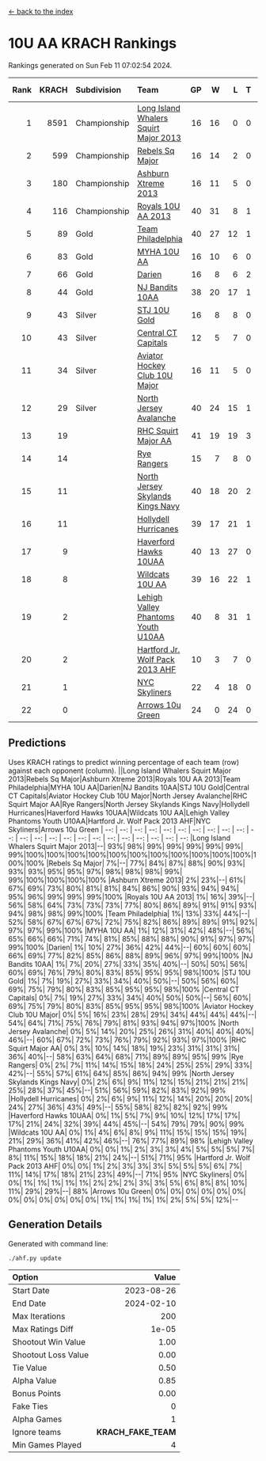 [<- back to the index](readme.md)
# 10U AA KRACH Rankings
Rankings generated on Sun Feb 11 07:02:54 2024.

Rank|KRACH|Subdivision|Team|GP|W|L|T|OTW|OTL|SoS|Exp Wins|Win Diff
---:|---:|:---|:---|---:|---:|---:|---:|---:|---:|---:|---:|---:
1|8591|Championship|[Long Island Whalers Squirt Major 2013](https://gamesheetstats.com/seasons/3659/teams/140229/schedule)|16|16|0|0|0|0|96|16.8|-0.0
2|599|Championship|[Rebels Sq Major](https://gamesheetstats.com/seasons/3659/teams/140243/schedule)|16|14|2|0|1|0|555|14.8|-0.0
3|180|Championship|[Ashburn Xtreme 2013](https://gamesheetstats.com/seasons/3659/teams/140230/schedule)|16|11|5|0|0|0|1082|11.9|0.0
4|116|Championship|[Royals 10U AA 2013](https://gamesheetstats.com/seasons/3659/teams/140237/schedule)|40|31|8|1|4|1|256|32.4|0.0
5|89|Gold|[Team Philadelphia](https://gamesheetstats.com/seasons/3659/teams/140238/schedule)|40|27|12|1|0|4|474|28.4|0.0
6|83|Gold|[MYHA 10U AA](https://gamesheetstats.com/seasons/3659/teams/140235/schedule)|16|10|6|0|0|0|576|10.9|0.0
7|66|Gold|[Darien](https://gamesheetstats.com/seasons/3659/teams/140245/schedule)|16|8|6|2|1|0|163|9.9|0.0
8|44|Gold|[NJ Bandits 10AA](https://gamesheetstats.com/seasons/3659/teams/140232/schedule)|38|20|17|1|1|2|921|21.4|0.0
9|43|Silver|[STJ 10U Gold](https://gamesheetstats.com/seasons/3659/teams/140234/schedule)|16|8|8|0|2|1|556|8.9|0.0
10|43|Silver|[Central CT Capitals](https://gamesheetstats.com/seasons/3659/teams/140231/schedule)|12|5|7|0|0|1|793|5.9|0.0
11|34|Silver|[Aviator Hockey Club 10U Major](https://gamesheetstats.com/seasons/3659/teams/140244/schedule)|16|11|5|0|0|0|23|11.9|0.0
12|29|Silver|[North Jersey Avalanche](https://gamesheetstats.com/seasons/3659/teams/140249/schedule)|40|24|15|1|3|1|34|25.4|0.0
13|19||[RHC Squirt Major AA](https://gamesheetstats.com/seasons/3659/teams/140241/schedule)|41|19|19|3|3|2|239|21.4|0.0
14|14||[Rye Rangers](https://gamesheetstats.com/seasons/3659/teams/140242/schedule)|15|7|8|0|0|1|33|7.9|0.0
15|11||[North Jersey Skylands Kings Navy](https://gamesheetstats.com/seasons/3659/teams/140247/schedule)|40|18|20|2|1|2|28|19.9|0.0
16|11||[Hollydell Hurricanes](https://gamesheetstats.com/seasons/3659/teams/140240/schedule)|39|17|21|1|1|2|262|18.4|0.0
17|9||[Haverford Hawks 10UAA](https://gamesheetstats.com/seasons/3659/teams/140236/schedule)|40|13|27|0|1|1|67|13.9|0.0
18|8||[Wildcats 10U AA](https://gamesheetstats.com/seasons/3659/teams/140250/schedule)|39|16|22|1|2|0|25|17.4|0.0
19|2||[Lehigh Valley Phantoms Youth U10AA](https://gamesheetstats.com/seasons/3659/teams/140239/schedule)|40|8|31|1|1|1|240|9.4|0.0
20|2||[Hartford Jr. Wolf Pack 2013 AHF](https://gamesheetstats.com/seasons/3659/teams/140246/schedule)|10|3|7|0|1|0|66|3.9|0.0
21|1||[NYC Skyliners](https://gamesheetstats.com/seasons/3659/teams/140252/schedule)|22|4|18|0|0|0|16|4.9|0.0
22|0||[Arrows 10u Green](https://gamesheetstats.com/seasons/3659/teams/140251/schedule)|24|0|24|0|0|1|62|0.9|0.0

## Predictions
Uses KRACH ratings to predict winning percentage of each team (row) against each opponent (column).
||Long Island Whalers Squirt Major 2013|Rebels Sq Major|Ashburn Xtreme 2013|Royals 10U AA 2013|Team Philadelphia|MYHA 10U AA|Darien|NJ Bandits 10AA|STJ 10U Gold|Central CT Capitals|Aviator Hockey Club 10U Major|North Jersey Avalanche|RHC Squirt Major AA|Rye Rangers|North Jersey Skylands Kings Navy|Hollydell Hurricanes|Haverford Hawks 10UAA|Wildcats 10U AA|Lehigh Valley Phantoms Youth U10AA|Hartford Jr. Wolf Pack 2013 AHF|NYC Skyliners|Arrows 10u Green
| --: | --: | --: | --: | --: | --: | --: | --: | --: | --: | --: | --: | --: | --: | --: | --: | --: | --: | --: | --: | --: | --: | --: 
|Long Island Whalers Squirt Major 2013|--| 93%| 98%| 99%| 99%| 99%| 99%| 99%| 99%|100%|100%|100%|100%|100%|100%|100%|100%|100%|100%|100%|100%|100%
|Rebels Sq Major|  7%|--| 77%| 84%| 87%| 88%| 90%| 93%| 93%| 93%| 95%| 95%| 97%| 98%| 98%| 98%| 99%| 99%|100%|100%|100%|100%
|Ashburn Xtreme 2013|  2%| 23%|--| 61%| 67%| 69%| 73%| 80%| 81%| 81%| 84%| 86%| 90%| 93%| 94%| 94%| 95%| 96%| 99%| 99%| 99%|100%
|Royals 10U AA 2013|  1%| 16%| 39%|--| 56%| 58%| 64%| 73%| 73%| 73%| 77%| 80%| 86%| 89%| 91%| 91%| 93%| 94%| 98%| 98%| 99%|100%
|Team Philadelphia|  1%| 13%| 33%| 44%|--| 52%| 58%| 67%| 67%| 67%| 72%| 75%| 82%| 86%| 89%| 89%| 91%| 92%| 97%| 97%| 99%|100%
|MYHA 10U AA|  1%| 12%| 31%| 42%| 48%|--| 56%| 65%| 66%| 66%| 71%| 74%| 81%| 85%| 88%| 88%| 90%| 91%| 97%| 97%| 99%|100%
|Darien|  1%| 10%| 27%| 36%| 42%| 44%|--| 60%| 60%| 60%| 66%| 69%| 77%| 82%| 85%| 86%| 88%| 89%| 96%| 97%| 99%|100%
|NJ Bandits 10AA|  1%|  7%| 20%| 27%| 33%| 35%| 40%|--| 50%| 50%| 56%| 60%| 69%| 76%| 79%| 80%| 83%| 85%| 95%| 95%| 98%|100%
|STJ 10U Gold|  1%|  7%| 19%| 27%| 33%| 34%| 40%| 50%|--| 50%| 56%| 60%| 69%| 75%| 79%| 80%| 83%| 85%| 95%| 95%| 98%|100%
|Central CT Capitals|  0%|  7%| 19%| 27%| 33%| 34%| 40%| 50%| 50%|--| 56%| 60%| 69%| 75%| 79%| 80%| 83%| 85%| 95%| 95%| 98%|100%
|Aviator Hockey Club 10U Major|  0%|  5%| 16%| 23%| 28%| 29%| 34%| 44%| 44%| 44%|--| 54%| 64%| 71%| 75%| 76%| 79%| 81%| 93%| 94%| 97%|100%
|North Jersey Avalanche|  0%|  5%| 14%| 20%| 25%| 26%| 31%| 40%| 40%| 40%| 46%|--| 60%| 67%| 72%| 73%| 76%| 79%| 92%| 93%| 97%|100%
|RHC Squirt Major AA|  0%|  3%| 10%| 14%| 18%| 19%| 23%| 31%| 31%| 31%| 36%| 40%|--| 58%| 63%| 64%| 68%| 71%| 89%| 89%| 95%| 99%
|Rye Rangers|  0%|  2%|  7%| 11%| 14%| 15%| 18%| 24%| 25%| 25%| 29%| 33%| 42%|--| 55%| 57%| 61%| 64%| 85%| 86%| 94%| 99%
|North Jersey Skylands Kings Navy|  0%|  2%|  6%|  9%| 11%| 12%| 15%| 21%| 21%| 21%| 25%| 28%| 37%| 45%|--| 51%| 56%| 59%| 82%| 83%| 92%| 99%
|Hollydell Hurricanes|  0%|  2%|  6%|  9%| 11%| 12%| 14%| 20%| 20%| 20%| 24%| 27%| 36%| 43%| 49%|--| 55%| 58%| 82%| 82%| 92%| 99%
|Haverford Hawks 10UAA|  0%|  1%|  5%|  7%|  9%| 10%| 12%| 17%| 17%| 17%| 21%| 24%| 32%| 39%| 44%| 45%|--| 54%| 79%| 79%| 90%| 99%
|Wildcats 10U AA|  0%|  1%|  4%|  6%|  8%|  9%| 11%| 15%| 15%| 15%| 19%| 21%| 29%| 36%| 41%| 42%| 46%|--| 76%| 77%| 89%| 98%
|Lehigh Valley Phantoms Youth U10AA|  0%|  0%|  1%|  2%|  3%|  3%|  4%|  5%|  5%|  5%|  7%|  8%| 11%| 15%| 18%| 18%| 21%| 24%|--| 51%| 71%| 95%
|Hartford Jr. Wolf Pack 2013 AHF|  0%|  0%|  1%|  2%|  3%|  3%|  3%|  5%|  5%|  5%|  6%|  7%| 11%| 14%| 17%| 18%| 21%| 23%| 49%|--| 71%| 95%
|NYC Skyliners|  0%|  0%|  1%|  1%|  1%|  1%|  1%|  2%|  2%|  2%|  3%|  3%|  5%|  6%|  8%|  8%| 10%| 11%| 29%| 29%|--| 88%
|Arrows 10u Green|  0%|  0%|  0%|  0%|  0%|  0%|  0%|  0%|  0%|  0%|  0%|  0%|  1%|  1%|  1%|  1%|  1%|  2%|  5%|  5%| 12%|--

## Generation Details

Generated with command line:
```
./ahf.py update
```

| Option | Value |
| :----- | ----: |
| Start Date | 2023-08-26 |
| End Date | 2024-02-10 |
| Max Iterations | 200 |
| Max Ratings Diff | 1e-05 |
| Shootout Win Value | 1.00 |
| Shootout Loss Value | 0.00 |
| Tie Value | 0.50 |
| Alpha Value | 0.85 |
| Bonus Points | 0.00 |
| Fake Ties | 0 |
| Alpha Games | 1 |
| Ignore teams | __KRACH_FAKE_TEAM__ |
| Min Games Played | 4 |

